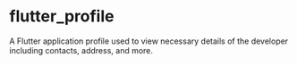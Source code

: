 # flutter_profile

A  Flutter application profile used to view necessary details of the developer including contacts, address, and more.

